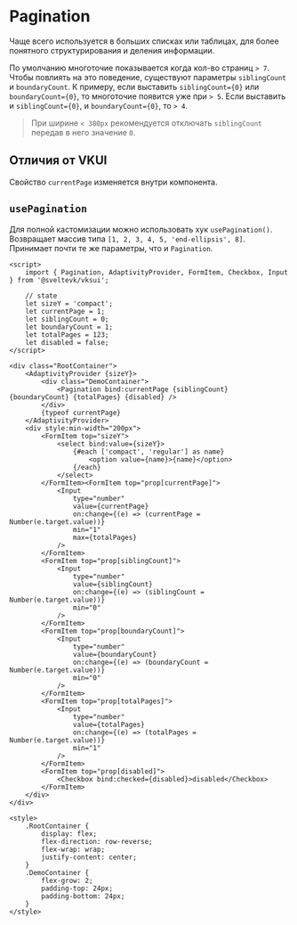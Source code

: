 # Pagination

Чаще всего используется в больших списках или таблицах, для более понятного структурирования и деления информации.

По умолчанию многоточие показывается когда кол-во страниц `> 7`. Чтобы повлиять на это поведение, существуют параметры `siblingCount` и `boundaryCount`.
К примеру, если выставить `siblingCount={0}` или `boundaryCount={0}`, то многоточие появится уже при `> 5`.
Если выставить и `siblingCount={0}`, и `boundaryCount={0}`, то `> 4`.

> При ширине `< 380px` рекомендуется отключать `siblingCount` передав в него значение `0`.

## Отличия от VKUI

Свойство `currentPage` изменяется внутри компонента.

## `usePagination`

Для полной кастомизации можно использовать хук `usePagination()`. Возвращает массив типа `[1, 2, 3, 4, 5, 'end-ellipsis', 8]`. Принимает почти те же параметры, что и `Pagination`.

```svelte mini
<script>
	import { Pagination, AdaptivityProvider, FormItem, Checkbox, Input } from '@sveltevk/vksui';

	// state
	let sizeY = 'compact';
	let currentPage = 1;
	let siblingCount = 0;
	let boundaryCount = 1;
	let totalPages = 123;
	let disabled = false;
</script>

<div class="RootContainer">
	<AdaptivityProvider {sizeY}>
		<div class="DemoContainer">
			<Pagination bind:currentPage {siblingCount} {boundaryCount} {totalPages} {disabled} />
		</div>
		{typeof currentPage}
	</AdaptivityProvider>
	<div style:min-width="200px">
		<FormItem top="sizeY">
			<select bind:value={sizeY}>
				{#each ['compact', 'regular'] as name}
					<option value={name}>{name}</option>
				{/each}
			</select>
		</FormItem><FormItem top="prop[currentPage]">
			<Input
				type="number"
				value={currentPage}
				on:change={(e) => (currentPage = Number(e.target.value))}
				min="1"
				max={totalPages}
			/>
		</FormItem>
		<FormItem top="prop[siblingCount]">
			<Input
				type="number"
				value={siblingCount}
				on:change={(e) => (siblingCount = Number(e.target.value))}
				min="0"
			/>
		</FormItem>
		<FormItem top="prop[boundaryCount]">
			<Input
				type="number"
				value={boundaryCount}
				on:change={(e) => (boundaryCount = Number(e.target.value))}
				min="0"
			/>
		</FormItem>
		<FormItem top="prop[totalPages]">
			<Input
				type="number"
				value={totalPages}
				on:change={(e) => (totalPages = Number(e.target.value))}
				min="1"
			/>
		</FormItem>
		<FormItem top="prop[disabled]">
			<Checkbox bind:checked={disabled}>disabled</Checkbox>
		</FormItem>
	</div>
</div>

<style>
	.RootContainer {
		display: flex;
		flex-direction: row-reverse;
		flex-wrap: wrap;
		justify-content: center;
	}
	.DemoContainer {
		flex-grow: 2;
		padding-top: 24px;
		padding-bottom: 24px;
	}
</style>
```
